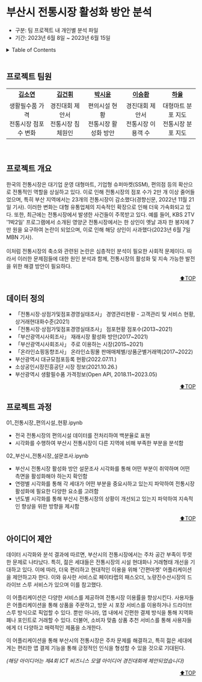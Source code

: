<a name="top"></a>

# 부산시 전통시장 활성화 방안 분석
- 구분: 팀 프로젝트 내 개인별 분석 파일
- 기간: 2023년 6월 8일 ~ 2023년 6월 15일

<details>
  <summary>Table of Contents</summary>
  
  1. [프로젝트 팀원](#프로젝트-팀원)
  2. [프로젝트 개요](#프로젝트-개요)
  3. [데이터 정의](#데이터-정의)
  4. [프로젝트 과정](#프로젝트-과정)
      + [데이터 전처리](#데이터-전처리)
      + [탐색적 데이터 분석](#탐색적-데이터-분석)
      + [모델 학습](#모델-학습)
      + [원본 데이터와 비교](#원본-데이터와-비교)
  5. [아이디어 제안](#아이디어-제안)

</details>
<br>

## 프로젝트 팀원

<table>
    <tr align="center">
        <td><a href="https://github.com/xx-Sommer-xx"><b>김소연</b></a></td>
        <td><a href="https://github.com/"><b>김건휘</b></a></td>
        <td><a href="https://github.com/s53uni"><b>박시윤</b></a></td>
        <td><a href="https://github.com/"><b>이승환</b></a></td>
        <td><a href="https://github.com/"><b>하율</b></a></td>
    </tr>
    <tr align="center">
        <td>생활필수품 가격<br>전통시장 점포 수 변화</td>
        <td>경진대회 제안서<br>전통시장 침체원인</td>
        <td>편의시설 현황<br>전통시장 활성화 방안</td>
        <td>경진대회 제안서<br>전통시장 이용객 수</td>
        <td>대형마트 분포 지도<br>전통시장 분포 지도</td>
    </tr>
</table>

<br>

## 프로젝트 개요

한국의 전통시장은 대기업 운영 대형마트, 기업형 슈퍼마켓(SSM), 편의점 등의 확산으로 전통적인 역할을 상실하고 있다. 
이로 인해 전통시장의 점포 수가 2만 개 이상 줄어들었으며, 특히 부산 지역에서는 23개의 전통시장이 감소했다(경향신문, 2022년 11월 21일 기사). 
이러한 변화는 대형 유통업체의 지속적인 확장으로 인해 더욱 가속화되고 있다.
또한, 최근에는 전통시장에서 발생한 사건들이 주목받고 있다. 
예를 들어, KBS 2TV '1박2일' 프로그램에서 소개된 영양군 전통시장에서는 한 상인이 옛날 과자 한 봉지에 7만 원을 요구하여 논란이 되었으며, 이로 인해 해당 상인이 사과했다(2023년 6월 7일 MBN 기사).
<br><br>
이처럼 전통시장의 축소와 관련된 논란은 심층적인 분석이 필요한 사회적 문제이다. 
따라서 이러한 문제점들에 대한 원인 분석과 함께, 전통시장의 활성화 및 지속 가능한 발전을 위한 해결 방안이 필요하다.

<p align="right"><a href="#top">⬆️TOP</a></p>

## 데이터 정의
- 「전통시장·상점가및점포경영실태조사」 경영관리현황 - 고객관리 및 서비스 현황, 상거래현대화수준(2021)
- 「전통시장·상점가및점포경영실태조사」 점포현황 점포수(2013~2021)
- 「부산광역시사회조사」 재래시장 활성화 방안(2017~2021)
- 「부산광역시사회조사」 주로 이용하는 시장(2015~2021)
- 「온라인쇼핑동향조사」 온라인쇼핑몰 판매매체별/상품군별거래액(2017~2022)
- 부산광역시 대규모점포등록 현황(2022.07.11.)
- 소상공인시장진흥공단 시장 정보(2021.10.26.)
- 부산광역시 생활필수품 가격정보(Open API, 2018.11~2023.05)

<p align="right"><a href="#top">⬆️TOP</a></p>

## 프로젝트 과정

01_전통시장_편의시설_현황.ipynb
- 전국 전통시장의 편의시설 데이터를 전처리하여 백분율로 표현
- 시각화를 수행하여 부산시 전통시장이 다른 지역에 비해 부족한 부분을 분석함

02_부산시_전통시장_설문조사.ipynb
- 부산시 전통시장 활성화 방안 설문조사 시각화를 통해 어떤 부분이 취약하며 어떤 측면을 활성화해야 하는지 확인함
- 연령별 시각화를 통해 각 세대가 어떤 부분을 중요시하고 있는지 파악하여 전통시장 활성화에 필요한 다양한 요소를 고려함
- 년도별 시각화를 통해 부산시 전통시장의 상황이 개선되고 있는지 파악하여 지속적인 향상을 위한 방향을 제시함

<p align="right"><a href="#top">⬆️TOP</a></p>

## 아이디어 제안

데이터 시각화와 분석 결과에 따르면, 부산시의 전통시장에서는 주차 공간 부족이 뚜렷한 문제로 나타났다. 특히, 젊은 세대들은 전통시장의 시설 현대화나 거래형태 개선을 기대하고 있다. 이에 따라, 더욱 편리하고 현대적인 이용을 위해 '간편마켓' 어플리케이션을 제안하고자 한다. 이와 유사한 서비스로 페이타랩의 패스오더, 노량진수산시장의 드라이브 스루 서비스가 있으며 이를 참고했다.<br>

이 어플리케이션은 다양한 서비스를 제공하여 전통시장 이용률을 향상시킨다. 사용자들은 어플리케이션을 통해 상품을 주문하고, 방문 시 포장 서비스를 이용하거나 드라이브 스루 방식으로 픽업할 수 있다. 뿐만 아니라, 앱 내에서 간편한 결제 방식을 통해 지역화폐나 포인트로 거래할 수 있다. 더불어, 소비자 맞춤 상품 추천 서비스를 통해 사용자들에게 더 다양하고 매력적인 제품을 소개한다.<br>

이 어플리케이션을 통해 부산시의 전통시장은 주차 문제를 해결하고, 특히 젊은 세대에게는 편리한 앱 결제 기능을 통해 긍정적인 인식을 형성할 수 있을 것으로 기대된다.<br>

_(해당 아이디어는 제4회 ICT 비즈니스 모델 아이디어 경진대회에 제안되었습니다)_

<p align="right"><a href="#top">⬆️TOP</a></p>
